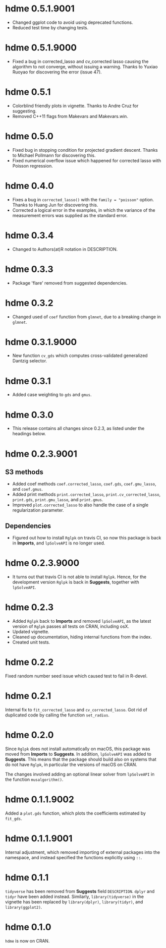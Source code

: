 # hdme 0.5.1.9001

- Changed ggplot code to avoid using deprecated functions.
- Reduced test time by changing tests.

# hdme 0.5.1.9000

- Fixed a bug in corrected_lasso and cv_corrected lasso causing the algorithm to 
not converge, without issuing a warning. Thanks to Yuxiao Ruoyao for discovering
the error (issue 47).

# hdme 0.5.1

- Colorblind friendly plots in vignette. Thanks to Andre Cruz for suggesting.
- Removed C++11 flags from Makevars and Makevars.win.

# hdme 0.5.0

- Fixed bug in stopping condition for projected gradient descent. Thanks to Michael
Pollmann for discovering this.
- Fixed numerical overflow issue which happened for corrected lasso with Poisson regression.

# hdme 0.4.0

- Fixes a bug in `corrected_lasso()` with the `family = "poisson"` option. Thanks
  to Huang Jun for discovering this.
- Corrected a logical error in the examples, in which the variance of the measurement 
  errors was supplied as the standard error.
  

# hdme 0.3.4

- Changed to Authors(at)R notation in DESCRIPTION.

# hdme 0.3.3

- Package 'flare' removed from suggested dependencies.

# hdme 0.3.2

- Changed used of `coef` function from `glmnet`, due to a breaking change in `glmnet`.

# hdme 0.3.1.9000

- New function `cv_gds` which computes cross-validated generalized Dantzig selector.

# hdme 0.3.1

- Added case weighting to `gds` and `gmus`.

# hdme 0.3.0

- This release contains all changes since 0.2.3, as listed under the headings below.

# hdme 0.2.3.9001

## S3 methods

- Added coef methods `coef.corrected_lasso`, `coef.gds`, `coef.gmu_lasso`, and `coef.gmus`. 
- Added print methods `print.corrected_lasso`, `print.cv_corrected_lasso`, `print.gds`, `print.gmu_lasso`, and `print.gmus`.
- Improved `plot.corrected_lasso` to also handle the case of a single regularization parameter.

## Dependencies

- Figured out how to install `Rglpk` on travis CI, so now this package is back in **Imports**, and `lpSolveAPI` is no longer used.

# hdme 0.2.3.9000
- It turns out that travis CI is not able to install `Rglpk`. Hence, for the development version `Rglpk` is back in **Suggests**, together with `lpSolveAPI`.

# hdme 0.2.3
- Added `Rglpk` back to **Imports** and removed `lpSolveAPI`, as the latest version of `Rglpk` passes all tests on CRAN, including osX.
- Updated vignette.
- Cleaned up documentation, hiding internal functions from the index.
- Created unit tests.

# hdme 0.2.2
Fixed random number seed issue which caused test to fail in R-devel.

# hdme 0.2.1
Internal fix to `fit_corrected_lasso` and `cv_corrected_lasso`. Got rid of duplicated code by calling the function `set_radius`.

# hdme 0.2.0
Since `Rglpk` does not install automatically on macOS, this package was moved from **Imports** to **Suggests**. In addition, `lpSolveAPI` was added to **Suggests**. This means that the package should build also on systems that do not have `Rglpk`, in particular the versions of macOS on CRAN.

The changes involved adding an optional linear solver from `lpSolveAPI` in the function `musalgorithm()`.

# hdme 0.1.1.9002
Added a `plot.gds` function, which plots the coefficients estimated by `fit_gds`.

# hdme 0.1.1.9001
Internal adjustment, which removed importing of external packages into the namespace, and instead specified the functions explicitly using `::`.

# hdme 0.1.1
`tidyverse` has been removed from **Suggests** field `DESCRIPTION`. `dplyr` and `tidyr` have been added instead. Similarly, `library(tidyverse)` in the vignette has been replaced by `library(dplyr)`, `library(tidyr)`, and `library(ggplot2)`.

# hdme 0.1.0
`hdme` is now on CRAN.
